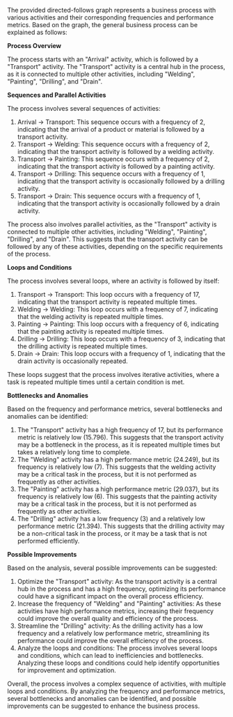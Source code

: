 The provided directed-follows graph represents a business process with various activities and their corresponding frequencies and performance metrics. Based on the graph, the general business process can be explained as follows:

**Process Overview**

The process starts with an "Arrival" activity, which is followed by a "Transport" activity. The "Transport" activity is a central hub in the process, as it is connected to multiple other activities, including "Welding", "Painting", "Drilling", and "Drain".

**Sequences and Parallel Activities**

The process involves several sequences of activities:

1. Arrival -> Transport: This sequence occurs with a frequency of 2, indicating that the arrival of a product or material is followed by a transport activity.
2. Transport -> Welding: This sequence occurs with a frequency of 2, indicating that the transport activity is followed by a welding activity.
3. Transport -> Painting: This sequence occurs with a frequency of 2, indicating that the transport activity is followed by a painting activity.
4. Transport -> Drilling: This sequence occurs with a frequency of 1, indicating that the transport activity is occasionally followed by a drilling activity.
5. Transport -> Drain: This sequence occurs with a frequency of 1, indicating that the transport activity is occasionally followed by a drain activity.

The process also involves parallel activities, as the "Transport" activity is connected to multiple other activities, including "Welding", "Painting", "Drilling", and "Drain". This suggests that the transport activity can be followed by any of these activities, depending on the specific requirements of the process.

**Loops and Conditions**

The process involves several loops, where an activity is followed by itself:

1. Transport -> Transport: This loop occurs with a frequency of 17, indicating that the transport activity is repeated multiple times.
2. Welding -> Welding: This loop occurs with a frequency of 7, indicating that the welding activity is repeated multiple times.
3. Painting -> Painting: This loop occurs with a frequency of 6, indicating that the painting activity is repeated multiple times.
4. Drilling -> Drilling: This loop occurs with a frequency of 3, indicating that the drilling activity is repeated multiple times.
5. Drain -> Drain: This loop occurs with a frequency of 1, indicating that the drain activity is occasionally repeated.

These loops suggest that the process involves iterative activities, where a task is repeated multiple times until a certain condition is met.

**Bottlenecks and Anomalies**

Based on the frequency and performance metrics, several bottlenecks and anomalies can be identified:

1. The "Transport" activity has a high frequency of 17, but its performance metric is relatively low (15.796). This suggests that the transport activity may be a bottleneck in the process, as it is repeated multiple times but takes a relatively long time to complete.
2. The "Welding" activity has a high performance metric (24.249), but its frequency is relatively low (7). This suggests that the welding activity may be a critical task in the process, but it is not performed as frequently as other activities.
3. The "Painting" activity has a high performance metric (29.037), but its frequency is relatively low (6). This suggests that the painting activity may be a critical task in the process, but it is not performed as frequently as other activities.
4. The "Drilling" activity has a low frequency (3) and a relatively low performance metric (21.394). This suggests that the drilling activity may be a non-critical task in the process, or it may be a task that is not performed efficiently.

**Possible Improvements**

Based on the analysis, several possible improvements can be suggested:

1. Optimize the "Transport" activity: As the transport activity is a central hub in the process and has a high frequency, optimizing its performance could have a significant impact on the overall process efficiency.
2. Increase the frequency of "Welding" and "Painting" activities: As these activities have high performance metrics, increasing their frequency could improve the overall quality and efficiency of the process.
3. Streamline the "Drilling" activity: As the drilling activity has a low frequency and a relatively low performance metric, streamlining its performance could improve the overall efficiency of the process.
4. Analyze the loops and conditions: The process involves several loops and conditions, which can lead to inefficiencies and bottlenecks. Analyzing these loops and conditions could help identify opportunities for improvement and optimization.

Overall, the process involves a complex sequence of activities, with multiple loops and conditions. By analyzing the frequency and performance metrics, several bottlenecks and anomalies can be identified, and possible improvements can be suggested to enhance the business process.